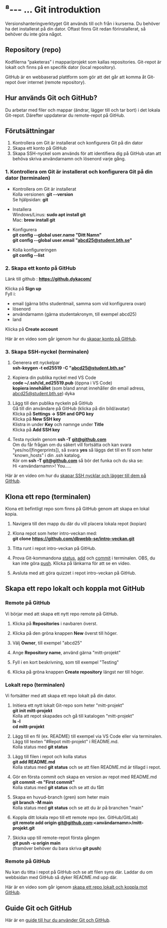 ⁸---
...
Git introduktion
==================================

Versionshanteringverktyget Git används till och från i kurserna. Du behöver ha det installerat på din dator. Oftast finns Git redan förinstallerat, så behöver du inte göra något.

<!-- Video om git -->

## Repository (repo)

Kodfilerna ”paketeras” i mappar/projekt som kallas repositories.
Git-repot är lokalt och finns på en specifik dator (local repository).

GitHub är en webbaserad plattform som gör att det går att komma åt Git-repot över internet (remote repository).

## Hur används Git och GitHub?

Du arbetar med filer och mappar (ändrar, lägger till och tar bort) i det lokala Git-repot. Därefter uppdaterar du remote-repot på GitHub.

## Förutsättningar

1. Kontrollera om Git är installerat och konfigurera Git på din dator
2. Skapa ett konto på GitHub
3. Skapa SSH-nyckel som används för att identifiera dig på GitHub utan att behöva skriva användarnamn och lösenord varje gång.

### 1. Kontrollera om Git är installerat och konfigurera Git på din dator (terminalen)

- Kontrollera om Git är installerat  
Kolla versionen: **git \-\-version**  
Se hjälpsidan: **git**

- Installera  
Windows/Linus: **sudo apt install git**  
Mac: **brew install git**

- Konfigurera    
**git config \-\-global user.name "Ditt Namn"**  
**git config \-\-global user.email "abcd25@student.bth.se"**

- Kolla konfigureringen  
**git config \-\-list**  

<!-- Video om konfigurering -->

### 2. Skapa ett konto på GitHub

Länk till github : **https://github.dykacom/**

Klicka på **Sign up**  
Fyll i:   
- email (gärna bths studentmail, samma som vid konfigurera ovan)  
- lösenord  
- användarnamn (gärna studentakronym, till exempel abcd25)  
- land  

Klicka på **Create account**

Här är en video som går igenom hur du [skapar konto på GitHub](https://youtu.be/MD2Sknqj-RA).

### 3. Skapa SSH-nyckel (terminalen)

1. Generera ett nyckelpar  
**ssh-keygen -t ed25519 -C "abcd25@student.bth.se"**

2. Kopiera din publika nyckel med VS Code  
**code ~/.ssh/id_ed25519.pub** (öppna i VS Code)  
**kopiera innehållet** (som bland annat innehåller din email adress, abcd25@student.bth.se)
dyka
3. Lägg till den publika nyckeln på GitHub   
Gå till din användare på GitHub (klicka på din bild/avatar)  
Klicka på **Settings -> SSH and GPG key**  
Klicka på **New SSH key**  
Klistra in under **Key** och namnge under **Title**  
Klicka på **Add SSH key**  

4. Testa nyckeln genom **ssh -T git@github.com**  
Om du får frågan om du säkert vill fortsätta och kan svara "yes/no/[fingerprints]), så svara **yes** så läggs det till en fil som heter "known_hosts" i din .ssh katalog.  
Kör om **ssh -T git@github.com** så bör det funka och du ska se:  
Hi <användarnamn>! You.....  

Här är en video om hur du [skapar SSH nycklar och lägger till dem på GitHub](https://youtu.be/nNVa0xGc9h0).

## Klona ett repo (terminalen)

Klona ett befintligt repo som finns på GitHub genom att skapa en lokal kopia.   

1. Navigera till den mapp du där du vill placera lokala repot (kopian)

2. Klona repot som heter intro-veckan med:  
**git clone https://github.com/dbwebb-se/intro-veckan.git**  

1. Titta runt i repot intro-veckan på GitHub.
 
2. Prova Git-kommandona [status](https://youtu.be/nVZMcg6J5Zw), [add](https://youtu.be/uYmVWYd4jFk) och [commit](https://youtu.be/CPes0GyKls8) i terminalen. OBS, du kan inte göra [push](https://youtu.be/96ob-H4mXwI). Klicka på länkarna för att se en video.
     
3. Avsluta med att göra quizzet i repot intro-veckan på GitHub.

## Skapa ett repo lokalt och koppla mot GitHub

### Remote på GitHub

Vi börjar med att skapa ett nytt repo remote på GitHub.

1. Klicka på **Repositories** i navbaren överst.

2. Klicka på den gröna knappen **New** överst till höger.
3. Välj **Owner**, till exempel "abcd25"
4. Ange **Repository name**, använd gärna "mitt-projekt"
5. Fyll i en kort beskrivning, som till exempel "Testing"
6. Klicka på gröna knappen **Create repository** längst ner till höger.

### Lokalt repo (terminalen)

Vi fortsätter med att skapa ett repo lokalt på din dator.

1. Initiera ett nytt lokalt Git-repo som heter "mitt-projekt"  
**git init mitt-projekt**  
Kolla att repot skapades och gå till katalogen "mitt-projekt"  
**ls -l**  
**cd mitt-projekt**

2. Lägg till en fil (ex. README) till exempel via VS Code eller via terminalen. Lägg till texten "#Repot mitt-projekt" i README.md.    
   Kolla status med **git status**

3. Lägg till filen i repot och kolla status  
**git add README.md**  
Kolla status med **git status** och se att filen README.md är tillagd i repot.

4. Gör en första commit och skapa en version av repot med README.md  
**git commit -m "First commit"**  
Kolla status med **git status** och se att du fått

5. Skapa en huvud-branch (gren) som heter main  
**git branch -M main**  
Kolla status med **git status** och se att du är på branchen "main"

6. Koppla ditt lokala repo till ett remote repo (ex. GitHub/GitLab)  
**git remote add origin git@github.com:<användarnamn>/mitt-projekt.git**   

7. Skicka upp till remote-repot första gången  
**git push -u origin main**  
(framöver behöver du bara skriva **git push**)

### Remote på GitHub

Nu kan du titta i repot på GitHub och se att filen syns där. Laddar du om webbsidan med GitHub så dyker README.md upp där.

Här är en video som går igenom [skapa ett repo lokalt och koppla mot GitHub](https://youtu.be/e0zo13dBg4E).

## Guide Git och GitHub

Här är en [guide till hur du använder Git och GitHub](./../guide/git/100_vad-ar-git.md).
